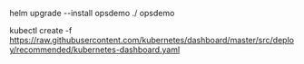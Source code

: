 helm upgrade --install opsdemo ./ opsdemo

kubectl create -f https://raw.githubusercontent.com/kubernetes/dashboard/master/src/deploy/recommended/kubernetes-dashboard.yaml
